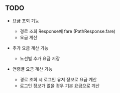 ## TODO

- 요금 조회 기능
    - 경로 조회 Response에 fare (PathResponse.fare)
    - 요금 계산
  
- 추가 요금 계산 기능
    - 노선별 추가 요금 저장
  
- 연령별 요금 계산 기능
    - 경로 조회 시 로그인 유저 정보로 요금 계산
    - 로그인 정보가 없을 경우 기본 요금으로 계산